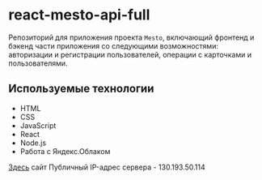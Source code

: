 # react-mesto-api-full
Репозиторий для приложения проекта `Mesto`, включающий фронтенд и бэкенд части приложения со следующими возможностями: 
авторизации и регистрации пользователей, операции с карточками и пользователями. 

## Используемые технологии

* HTML
* CSS
* JavaScript
* React
* Node.js
* Работа с Яндекс.Облаком
  
[Здесь](/) сайт
Публичный IP-адрес сервера - 130.193.50.114

